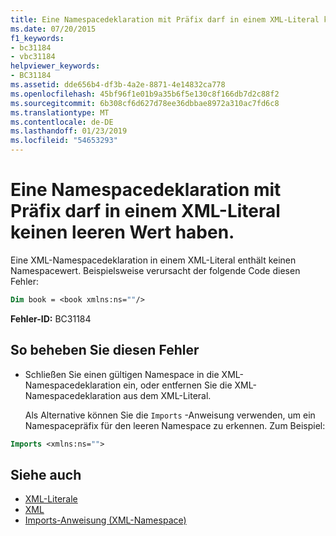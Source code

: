 ```yaml
---
title: Eine Namespacedeklaration mit Präfix darf in einem XML-Literal keinen leeren Wert haben.
ms.date: 07/20/2015
f1_keywords:
- bc31184
- vbc31184
helpviewer_keywords:
- BC31184
ms.assetid: dde656b4-df3b-4a2e-8871-4e14832ca778
ms.openlocfilehash: 45bf96f1e01b9a35b6f5e130c8f166db7d2c88f2
ms.sourcegitcommit: 6b308cf6d627d78ee36dbbae8972a310ac7fd6c8
ms.translationtype: MT
ms.contentlocale: de-DE
ms.lasthandoff: 01/23/2019
ms.locfileid: "54653293"
---
```

# <a name="namespace-declaration-with-prefix-cannot-have-an-empty-value-in-xml-literals"></a>Eine Namespacedeklaration mit Präfix darf in einem XML-Literal keinen leeren Wert haben.
Eine XML-Namespacedeklaration in einem XML-Literal enthält keinen Namespacewert. Beispielsweise verursacht der folgende Code diesen Fehler:  
  
```vb  
Dim book = <book xmlns:ns=""/>  
```  
  
 **Fehler-ID:** BC31184  
  
## <a name="to-correct-this-error"></a>So beheben Sie diesen Fehler  
  
-   Schließen Sie einen gültigen Namespace in die XML-Namespacedeklaration ein, oder entfernen Sie die XML-Namespacedeklaration aus dem XML-Literal.  
  
     Als Alternative können Sie die `Imports` -Anweisung verwenden, um ein Namespacepräfix für den leeren Namespace zu erkennen. Zum Beispiel:  
  
```vb  
Imports <xmlns:ns="">  
```  
  
## <a name="see-also"></a>Siehe auch
- [XML-Literale](../../visual-basic/language-reference/xml-literals/index.md)
- [XML](../../visual-basic/programming-guide/language-features/xml/index.md)
- [Imports-Anweisung (XML-Namespace)](../../visual-basic/language-reference/statements/imports-statement-xml-namespace.md)
